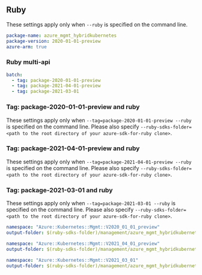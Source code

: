 
## Ruby

These settings apply only when `--ruby` is specified on the command line.

```yaml
package-name: azure_mgmt_hybridkubernetes
package-version: 2020-01-01-preview
azure-arm: true
```

### Ruby multi-api

``` yaml $(ruby) && $(multiapi)
batch:
  - tag: package-2020-01-01-preview
  - tag: package-2021-04-01-preview
  - tag: package-2021-03-01
```

### Tag: package-2020-01-01-preview and ruby

These settings apply only when `--tag=package-2020-01-01-preview --ruby` is specified on the command line.
Please also specify `--ruby-sdks-folder=<path to the root directory of your azure-sdk-for-ruby clone>`.

### Tag: package-2021-04-01-preview and ruby

These settings apply only when `--tag=package-2021-04-01-preview --ruby` is specified on the command line.
Please also specify `--ruby-sdks-folder=<path to the root directory of your azure-sdk-for-ruby clone>`.

### Tag: package-2021-03-01 and ruby

These settings apply only when `--tag=package-2021-03-01 --ruby` is specified on the command line.
Please also specify `--ruby-sdks-folder=<path to the root directory of your azure-sdk-for-ruby clone>`.

```yaml $(tag) == 'package-2020-01-01-preview' && $(ruby)
namespace: "Azure::Kubernetes::Mgmt::V2020_01_01_preview"
output-folder: $(ruby-sdks-folder)/management/azure_mgmt_hybridkubernetes/lib
```
```yaml $(tag) == 'package-2021-04-01-preview' && $(ruby)
namespace: "Azure::Kubernetes::Mgmt::V2021_04_01_preview"
output-folder: $(ruby-sdks-folder)/management/azure_mgmt_hybridkubernetes/lib
```
```yaml $(tag) == 'package-2021-03-01' && $(ruby)
namespace: "Azure::Kubernetes::Mgmt::V2021_03_01"
output-folder: $(ruby-sdks-folder)/management/azure_mgmt_hybridkubernetes/lib
```